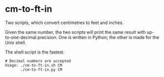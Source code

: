 # cm-to-ft-in
Two scripts, which convert centimetres to feet and inches.

Given the same number, the two scripts will print the same result with up-to-one-decimal precision. One is written in Python; the other is made for the Unix shell.

The shell script is the fastest.

```shell
# Decimal numbers are accepted
Usage: ./cm-to-ft-in.sh CM
       ./cm-to-ft-in.py CM
```
